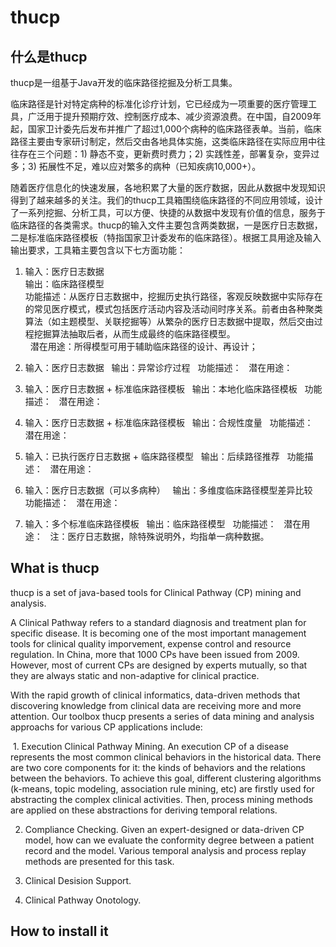 # thucp

## 什么是thucp

thucp是一组基于Java开发的临床路径挖掘及分析工具集。

临床路径是针对特定病种的标准化诊疗计划，它已经成为一项重要的医疗管理工具，广泛用于提升预期疗效、控制医疗成本、减少资源浪费。在中国，自2009年起，国家卫计委先后发布并推广了超过1,000个病种的临床路径表单。当前，临床路径主要由专家研讨制定，然后交由各地具体实施，这类临床路径在实际应用中往往存在三个问题：1) 静态不变，更新费时费力；2) 实践性差，部署复杂，变异过多；3) 拓展性不足，难以应对繁多的病种（已知疾病10,000+）。

随着医疗信息化的快速发展，各地积累了大量的医疗数据，因此从数据中发现知识得到了越来越多的关注。我们的thucp工具箱围绕临床路径的不同应用领域，设计了一系列挖掘、分析工具，可以方便、快捷的从数据中发现有价值的信息，服务于临床路径的各类需求。thucp的输入文件主要包含两类数据，一是医疗日志数据，二是标准临床路径模板（特指国家卫计委发布的临床路径）。根据工具用途及输入输出要求，工具箱主要包含以下七方面功能：

1. 输入：医疗日志数据<br>
   输出：临床路径模型<br>
   功能描述：从医疗日志数据中，挖掘历史执行路径，客观反映数据中实际存在的常见医疗模式，模式包括医疗活动内容及活动间时序关系。前者由各种聚类算法（如主题模型、关联挖掘等）从繁杂的医疗日志数据中提取，然后交由过程挖掘算法抽取后者，从而生成最终的临床路径模型。<br>
   潜在用途：所得模型可用于辅助临床路径的设计、再设计；<br>

2. 输入：医疗日志数据
   输出：异常诊疗过程
   功能描述：
   潜在用途：
   
3. 输入：医疗日志数据 + 标准临床路径模板
   输出：本地化临床路径模板
   功能描述：
   潜在用途：
   
4. 输入：医疗日志数据 + 标准临床路径模板
   输出：合规性度量
   功能描述：
   潜在用途：
   
5. 输入：已执行医疗日志数据 + 临床路径模型
   输出：后续路径推荐
   功能描述：
   潜在用途：
   
6. 输入：医疗日志数据（可以多病种）
   输出：多维度临床路径模型差异比较
   功能描述：
   潜在用途： 
   
7. 输入：多个标准临床路径模板
   输出：临床路径模型
   功能描述：
   潜在用途：
   
注：医疗日志数据，除特殊说明外，均指单一病种数据。

## What is thucp
thucp is a set of java-based tools for Clinical Pathway (CP) mining and analysis. 

A Clinical Pathway refers to a standard diagnosis and treatment plan for specific disease. It is becoming one of the most important management tools for clinical quality imporvement, expense control and resource regulation. In China, more that 1000 CPs have been issued 
from 2009. However, most of current CPs are designed by experts mutually, so that they are always static and non-adaptive for clinical practice. 

With the rapid growth of clinical informatics, data-driven methods that discovering knowledge from clinical data are receiving more and more attention. Our toolbox thucp presents a series of data mining and analysis approachs for various CP applications include: 

  1. Execution Clinical Pathway Mining. An execution CP of a disease represents the most common clinical behaviors in the historical data. There are two core components for it: the kinds of behaviors and the relations between the behaviors. To achieve this goal, different clustering algorithms (k-means, topic modeling, association rule mining, etc) are firstly used for abstracting the complex clinical activities. Then, process mining methods are applied on these abstractions for deriving temporal relations. 
  
  2. Compliance Checking. Given an expert-designed or data-driven CP model, how can we evaluate the conformity degree between a patient record and the model. Various temporal analysis and process replay methods are presented for this task. 
  
  3. Clinical Desision Support. 
  
  4. Clinical Pathway Onotology. 

## How to install it
